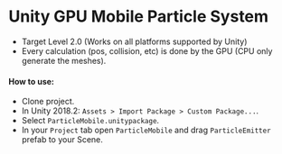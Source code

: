 # Unity GPU Mobile Particle System

- Target Level 2.0 (Works on all platforms supported by Unity)
- Every calculation (pos, collision, etc) is done by the GPU (CPU only generate the meshes).

#### How to use:
- Clone project.
- In Unity 2018.2: `Assets > Import Package > Custom Package...`.
- Select `ParticleMobile.unitypackage`.
- In your `Project` tab open `ParticleMobile` and drag `ParticleEmitter` prefab to your Scene. 
